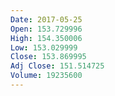 ```yaml
---
Date: 2017-05-25
Open: 153.729996
High: 154.350006
Low: 153.029999
Close: 153.869995
Adj Close: 151.514725
Volume: 19235600
---
```

